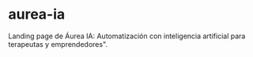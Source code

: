 # aurea-ia
Landing page de Áurea IA: Automatización con inteligencia artificial para terapeutas y emprendedores".
